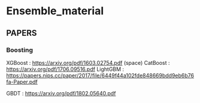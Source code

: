 # Ensemble_material

## PAPERS

### Boosting
XGBoost : https://arxiv.org/pdf/1603.02754.pdf (space)
CatBoost : https://arxiv.org/pdf/1706.09516.pdf 
LightGBM : https://papers.nips.cc/paper/2017/file/6449f44a102fde848669bdd9eb6b76fa-Paper.pdf 


GBDT : https://arxiv.org/pdf/1802.05640.pdf


